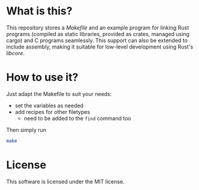 # What is this?

This repository stores a *Makefile* and an example program for linking Rust
programs (compiled as static libraries, provided as crates, managed using
cargo) and C programs seamlessly.
This support can also be extended to include assembly, making it suitable for
low-level development using Rust's *libcore*.

# How to use it?

Just adapt the Makefile to suit your needs:

- set the variables as needed
- add recipes for other filetypes
	- need to be added to the `find` command too

Then simply run

```bash
make
```

# License

This software is licensed under the MIT license.

